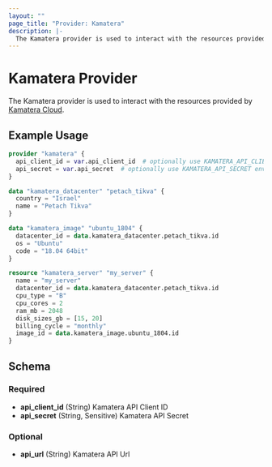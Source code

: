 ```yaml
---
layout: ""
page_title: "Provider: Kamatera"
description: |-
  The Kamatera provider is used to interact with the resources provided by Kamatera Cloud.
---
```


# Kamatera Provider

The Kamatera provider is used to interact with the resources provided by [Kamatera Cloud](https://www.kamatera.com/express/compute/).

## Example Usage

```terraform
provider "kamatera" {
  api_client_id = var.api_client_id  # optionally use KAMATERA_API_CLIENT_ID env var
  api_secret = var.api_secret  # optionally use KAMATERA_API_SECRET env var
}

data "kamatera_datacenter" "petach_tikva" {
  country = "Israel"
  name = "Petach Tikva"
}

data "kamatera_image" "ubuntu_1804" {
  datacenter_id = data.kamatera_datacenter.petach_tikva.id
  os = "Ubuntu"
  code = "18.04 64bit"
}

resource "kamatera_server" "my_server" {
  name = "my_server"
  datacenter_id = data.kamatera_datacenter.petach_tikva.id
  cpu_type = "B"
  cpu_cores = 2
  ram_mb = 2048
  disk_sizes_gb = [15, 20]
  billing_cycle = "monthly"
  image_id = data.kamatera_image.ubuntu_1804.id
}
```

<!-- schema generated by tfplugindocs -->
## Schema

### Required

- **api_client_id** (String) Kamatera API Client ID
- **api_secret** (String, Sensitive) Kamatera API Secret

### Optional

- **api_url** (String) Kamatera API Url